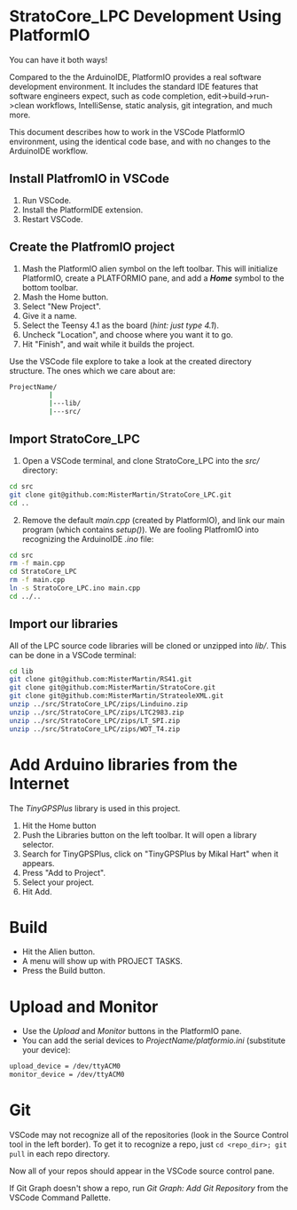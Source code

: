 # StratoCore_LPC Development Using PlatformIO

You can have it both ways! 

Compared to the the ArduinoIDE, PlatformIO provides a 
real software development environment. It includes the
standard IDE features that software engineers expect, such
as code completion, edit->build->run->clean workflows,
IntelliSense, static analysis, git integration, and much more.

This document describes how to work in the
VSCode PlatformIO environment, using the identical code base,
and with no changes to the ArduinoIDE workflow.

## Install PlatfromIO in VSCode

1. Run VSCode.
1. Install the PlatformIDE extension.
1. Restart VSCode.

## Create the PlatfromIO project

1. Mash the PlatformIO alien symbol on the left toolbar. This will initialize
   PlatformIO, create a PLATFORMIO pane, and add a ***Home*** symbol to the 
   bottom toolbar.
1. Mash the Home button.
1. Select "New Project".
1. Give it a name.
1. Select the Teensy 4.1 as the board (_hint: just type 4.1_).
1. Uncheck "Location", and choose where you want it to go.
1. Hit "Finish", and wait while it builds the project.

Use the VSCode file explore to take a look at the created directory structure.
The ones which we care about are:
```sh
ProjectName/
          |
          |---lib/
          |---src/
```

## Import StratoCore_LPC

1. Open a VSCode terminal, and clone StratoCore_LPC into the *src/* directory:
```sh
cd src
git clone git@github.com:MisterMartin/StratoCore_LPC.git
cd ..
```
2. Remove the default *main.cpp* (created by PlatformIO), and link 
our main program (which contains _setup()_). We are fooling PlatfromIO
into recognizing the ArduinoIDE _.ino_ file:
```sh
cd src
rm -f main.cpp
cd StratoCore_LPC
rm -f main.cpp
ln -s StratoCore_LPC.ino main.cpp
cd ../..
```

## Import our libraries

All of the LPC source code libraries will be cloned or unzipped into _lib/_. 
This can be done in a VSCode terminal:
```sh
cd lib
git clone git@github.com:MisterMartin/RS41.git
git clone git@github.com:MisterMartin/StratoCore.git
git clone git@github.com:MisterMartin/StrateoleXML.git
unzip ../src/StratoCore_LPC/zips/Linduino.zip
unzip ../src/StratoCore_LPC/zips/LTC2983.zip
unzip ../src/StratoCore_LPC/zips/LT_SPI.zip
unzip ../src/StratoCore_LPC/zips/WDT_T4.zip
```

# Add Arduino libraries from the Internet

The *TinyGPSPlus* library is used in this project. 

1. Hit the Home button
1. Push the Libraries button on the left toolbar. It will open a 
   library selector.
1. Search for TinyGPSPlus, click on "TinyGPSPlus by Mikal Hart" when it appears.
1. Press "Add to Project".
1. Select your project.
1. Hit Add.

# Build

- Hit the Alien button. 
- A menu will show up with PROJECT TASKS. 
- Press the Build button.

# Upload and Monitor
- Use the _Upload_ and _Monitor_ buttons in the PlatformIO pane.
- You can add the serial devices to *ProjectName/platformio.ini*
  (substitute your device):
```sh
upload_device = /dev/ttyACM0
monitor_device = /dev/ttyACM0
```

# Git

VSCode may not recognize all of the repositories (look in the Source 
Control tool in the left border).
To get it to recognize a repo, just ```cd <repo_dir>; git pull``` in each 
repo directory. 

Now all of your repos should appear in the VSCode source control pane.

If Git Graph doesn't show a repo, run  *Git Graph: Add Git Repository* 
from the VSCode Command Pallette.

